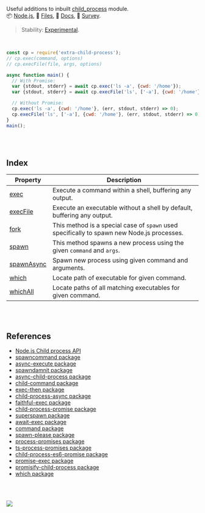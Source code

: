 Useful additions to inbuilt [child_process] module.<br>
📦 [Node.js](https://www.npmjs.com/package/extra-child-process),
📜 [Files](https://unpkg.com/extra-child-process/),
📰 [Docs](https://nodef.github.io/extra-child-process/),
🔎 [Survey](https://gist.github.com/wolfram77/d936da570d7bf73f95d1513d4368573e).

> Stability: [Experimental](https://www.youtube.com/watch?v=L1j93RnIxEo).

<br>

```javascript
const cp = require('extra-child-process');
// cp.exec(command, options)
// cp.execFile(file, args, options)

async function main() {
  // With Promise:
  var {stdout, stderr} = await cp.exec('ls -a', {cwd: '/home'});
  var {stdout, stderr} = await cp.execFile('ls', ['-a'], {cwd: '/home'});

  // Without Promise:
  cp.exec('ls -a', {cwd: '/home'}, (err, stdout, stderr) => 0);
  cp.execFile('ls', ['-a'], {cwd: '/home'}, (err, stdout, stderr) => 0);
}
main();
```

<br>
<br>


## Index

| Property | Description |
|  ----  |  ----  |
| [exec] | Execute a command within a shell, buffering any output. |
| [execFile] | Execute an executable without a shell by default, buffering any output. |
| [fork] | This method is a special case of `spawn` used specifically to spawn new Node.js processes. |
| [spawn] | This method spawns a new process using the given `command` and `args`. |
| [spawnAsync] | Spawn new process using given command and arguments. |
| [which] | Locate path of executable for given command. |
| [whichAll] | Locate paths of all matching executables for given command. |

<br>
<br>


## References

- [Node.js Child process API](https://nodejs.org/api/child_process.html#child_processexeccommand-options-callback)
- [spawncommand package](https://www.npmjs.com/package/spawncommand)
- [async-execute package](https://www.npmjs.com/package/async-execute)
- [spawndamnit package](https://www.npmjs.com/package/spawndamnit)
- [async-child-process package](https://www.npmjs.com/package/async-child-process)
- [child-command package](https://www.npmjs.com/package/child-command)
- [exec-then package](https://www.npmjs.com/package/exec-then)
- [child-process-async package](https://www.npmjs.com/package/child-process-async)
- [faithful-exec package](https://www.npmjs.com/package/faithful-exec)
- [child-process-promise package](https://www.npmjs.com/package/child-process-promise)
- [superspawn package](https://www.npmjs.com/package/superspawn)
- [await-exec package](https://www.npmjs.com/package/await-exec)
- [command package](https://www.npmjs.com/package/command)
- [spawn-please package](https://www.npmjs.com/package/spawn-please)
- [process-promises package](https://www.npmjs.com/package/process-promises)
- [ts-process-promises package](https://www.npmjs.com/package/ts-process-promises)
- [child-process-es6-promise package](https://www.npmjs.com/package/child-process-es6-promise)
- [promise-exec package](https://www.npmjs.com/package/promise-exec)
- [promisify-child-process package](https://www.npmjs.com/package/promisify-child-process)
- [which package](https://www.npmjs.com/package/which)

<br>
<br>

[![](https://img.youtube.com/vi/QKM1o32Y2ps/maxresdefault.jpg)](https://www.youtube.com/watch?v=QKM1o32Y2ps)

[child_process]: https://nodejs.org/api/child_process.html
[exec]: https://nodef.github.io/extra-child-process/modules.html#exec
[execFile]: https://nodef.github.io/extra-child-process/modules.html#execFile
[fork]: https://nodef.github.io/extra-child-process/modules.html#fork
[spawn]: https://nodef.github.io/extra-child-process/modules.html#spawn
[spawnAsync]: https://nodef.github.io/extra-child-process/modules.html#spawnAsync
[which]: https://nodef.github.io/extra-child-process/modules.html#which
[whichAll]: https://nodef.github.io/extra-child-process/modules.html#whichAll
